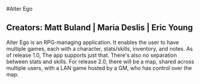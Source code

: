 #Alter Ego
## Creators: Matt Buland | Maria Deslis | Eric Young

Alter Ego is an RPG-managing application. It enables the user to have multiple
games, each with a character, stats/skills, inventory, and notes. As of release
1.0, The app supports just that. There's also no separation between stats and
skills. For release 2.0, there will be a map, shared across multiple users,
with a LAN game hosted by a GM, who has control over the map.
